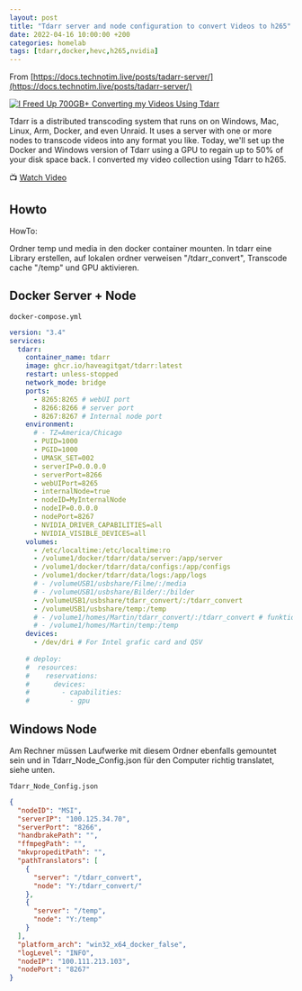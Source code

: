 ```yaml
---
layout: post
title: "Tdarr server and node configuration to convert Videos to h265"
date: 2022-04-16 10:00:00 +200
categories: homelab 
tags: [tdarr,docker,hevc,h265,nvidia]
---
```


From [https://docs.technotim.live/posts/tadarr-server/](https://docs.technotim.live/posts/tadarr-server/)

[![I Freed Up 700GB+ Converting my Videos Using Tdarr](https://img.youtube.com/vi/UA1Sktq40pA/0.jpg)](https://www.youtube.com/watch?v=UA1Sktq40pA "I Freed Up 700GB+ Converting my Videos Using Tdarr")

Tdarr is a distributed transcoding system that runs on on Windows, Mac, Linux, Arm, Docker, and even Unraid.  It uses a server with one or more nodes to transcode videos into any format you like.  Today, we'll set up the Docker and Windows version of Tdarr using a GPU to regain up to 50% of your disk space back.  I converted my video collection using Tdarr to h265.  

📺 [Watch Video](https://www.youtube.com/watch?v=UA1Sktq40pA)

## Howto
HowTo:

Ordner temp und media in den docker container mounten. In tdarr eine Library erstellen, auf lokalen ordner verweisen "/tdarr_convert", Transcode cache "/temp" und GPU aktivieren.

## Docker Server + Node

`docker-compose.yml`

```yml
version: "3.4"
services:
  tdarr:
    container_name: tdarr
    image: ghcr.io/haveagitgat/tdarr:latest
    restart: unless-stopped
    network_mode: bridge
    ports:
      - 8265:8265 # webUI port
      - 8266:8266 # server port
      - 8267:8267 # Internal node port
    environment:
      # - TZ=America/Chicago
      - PUID=1000
      - PGID=1000
      - UMASK_SET=002
      - serverIP=0.0.0.0
      - serverPort=8266
      - webUIPort=8265
      - internalNode=true
      - nodeID=MyInternalNode
      - nodeIP=0.0.0.0
      - nodePort=8267
      - NVIDIA_DRIVER_CAPABILITIES=all
      - NVIDIA_VISIBLE_DEVICES=all
    volumes:
      - /etc/localtime:/etc/localtime:ro
      - /volume1/docker/tdarr/data/server:/app/server
      - /volume1/docker/tdarr/data/configs:/app/configs
      - /volume1/docker/tdarr/data/logs:/app/logs
      # - /volumeUSB1/usbshare/Filme/:/media
      # - /volumeUSB1/usbshare/Bilder/:/bilder
      - /volumeUSB1/usbshare/tdarr_convert/:/tdarr_convert
      - /volumeUSB1/usbshare/temp:/temp
      # - /volume1/homes/Martin/tdarr_convert/:/tdarr_convert # funktioniert nicht, Medien auf volume1 werden in tdarr im Browser der library nicht angezeigt, obwohl im container vorhanden (docker exec -it)
      # - /volume1/homes/Martin/temp:/temp
    devices:
      - /dev/dri # For Intel grafic card and QSV
      
    # deploy:
    #  resources:
    #    reservations:
    #      devices:
    #        - capabilities:
    #          - gpu
```

## Windows Node

Am Rechner müssen Laufwerke mit diesem Ordner ebenfalls gemountet sein und in Tdarr_Node_Config.json für den Computer richtig translatet, siehe unten.

`Tdarr_Node_Config.json`

```json
{
  "nodeID": "MSI",
  "serverIP": "100.125.34.70",
  "serverPort": "8266",
  "handbrakePath": "",
  "ffmpegPath": "",
  "mkvpropeditPath": "",
  "pathTranslators": [
    {
      "server": "/tdarr_convert",
      "node": "Y:/tdarr_convert/"
    },
    {
      "server": "/temp",
      "node": "Y:/temp"
    }
  ],
  "platform_arch": "win32_x64_docker_false",
  "logLevel": "INFO",
  "nodeIP": "100.111.213.103",
  "nodePort": "8267"
}
```
